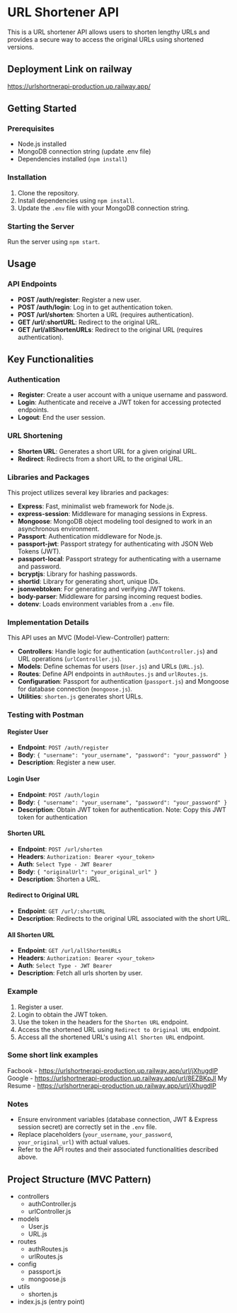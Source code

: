 # URL Shortener API
This is a URL shortener API allows users to shorten lengthy URLs and provides a secure way to access the original URLs using shortened versions.

## Deployment Link on railway
https://urlshortnerapi-production.up.railway.app/

## Getting Started

### Prerequisites

- Node.js installed
- MongoDB connection string (update .env file)
- Dependencies installed (`npm install`)

### Installation

1. Clone the repository.
2. Install dependencies using `npm install`.
3. Update the `.env` file with your MongoDB connection string.

### Starting the Server

Run the server using `npm start`.

## Usage

### API Endpoints

- **POST /auth/register**: Register a new user.
- **POST /auth/login**: Log in to get authentication token.
- **POST /url/shorten**: Shorten a URL (requires authentication).
- **GET /url/:shortURL**: Redirect to the original URL.
- **GET /url/allShortenURLs**: Redirect to the original URL (requires authentication).

## Key Functionalities

### Authentication
- **Register**: Create a user account with a unique username and password.
- **Login**: Authenticate and receive a JWT token for accessing protected endpoints.
- **Logout**: End the user session.

### URL Shortening
- **Shorten URL**: Generates a short URL for a given original URL.
- **Redirect**: Redirects from a short URL to the original URL.

### Libraries and Packages
This project utilizes several key libraries and packages:

- **Express**: Fast, minimalist web framework for Node.js.
- **express-session**: Middleware for managing sessions in Express.
- **Mongoose**: MongoDB object modeling tool designed to work in an asynchronous environment.
- **Passport**: Authentication middleware for Node.js.
- **passport-jwt**: Passport strategy for authenticating with JSON Web Tokens (JWT).
- **passport-local**: Passport strategy for authenticating with a username and password.
- **bcryptjs**: Library for hashing passwords.
- **shortid**: Library for generating short, unique IDs.
- **jsonwebtoken**: For generating and verifying JWT tokens.
- **body-parser**: Middleware for parsing incoming request bodies.
- **dotenv**: Loads environment variables from a `.env` file.

### Implementation Details
This API uses an MVC (Model-View-Controller) pattern:
- **Controllers**: Handle logic for authentication (`authController.js`) and URL operations (`urlController.js`).
- **Models**: Define schemas for users (`User.js`) and URLs (`URL.js`).
- **Routes**: Define API endpoints in `authRoutes.js` and `urlRoutes.js`.
- **Configuration**: Passport for authentication (`passport.js`) and Mongoose for database connection (`mongoose.js`).
- **Utilities**: `shorten.js` generates short URLs.

### Testing with Postman
#### Register User
- **Endpoint**: `POST /auth/register`
- **Body**: `{ "username": "your_username", "password": "your_password" }`
- **Description**: Register a new user.

#### Login User
- **Endpoint**: `POST /auth/login`
- **Body**: `{ "username": "your_username", "password": "your_password" }`
- **Description**: Obtain JWT token for authentication.
Note: Copy this JWT token for authentication

#### Shorten URL
- **Endpoint**: `POST /url/shorten`
- **Headers**: `Authorization: Bearer <your_token>`
- **Auth**: `Select Type - JWT Bearer`
- **Body**: `{ "originalUrl": "your_original_url" }`
- **Description**: Shorten a URL.

#### Redirect to Original URL
- **Endpoint**: `GET /url/:shortURL`
- **Description**: Redirects to the original URL associated with the short URL.

#### All Shorten URL
- **Endpoint**: `GET /url/allShortenURLs`
- **Headers**: `Authorization: Bearer <your_token>`
- **Auth**: `Select Type - JWT Bearer`
- **Description**: Fetch all urls shorten by user.

### Example
1. Register a user.
2. Login to obtain the JWT token.
3. Use the token in the headers for the `Shorten URL` endpoint.
4. Access the shortened URL using `Redirect to Original URL` endpoint.
5. Access all the shortened URL's using `All Shorten URL` endpoint.

### Some short link examples
Facbook - https://urlshortnerapi-production.up.railway.app/url/jXhugdlP
Google - https://urlshortnerapi-production.up.railway.app/url/8EZBKpJl
My Resume - https://urlshortnerapi-production.up.railway.app/url/jXhugdlP

### Notes
- Ensure environment variables (database connection, JWT & Express session secret) are correctly set in the `.env` file.
- Replace placeholders (`your_username`, `your_password`, `your_original_url`) with actual values.
- Refer to the API routes and their associated functionalities described above.

## Project Structure (MVC Pattern)
- controllers
  - authController.js
  - urlController.js
- models
  - User.js
  - URL.js
- routes
  - authRoutes.js
  - urlRoutes.js
- config
  - passport.js
  - mongoose.js
- utils
  - shorten.js
- index.js.js (entry point)
